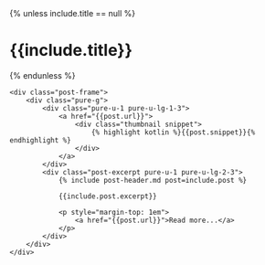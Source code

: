 <div class="blog-content">
    {% unless include.title == null %}
        <h1>{{include.title}}</h1>
    {% endunless %}

    <div class="post-frame">
        <div class="pure-g">
            <div class="pure-u-1 pure-u-lg-1-3">
                <a href="{{post.url}}">
                    <div class="thumbnail snippet">
                        {% highlight kotlin %}{{post.snippet}}{% endhighlight %}
                    </div>
                </a>
            </div>
            <div class="post-excerpt pure-u-1 pure-u-lg-2-3">
                {% include post-header.md post=include.post %}

                {{include.post.excerpt}}
                
                <p style="margin-top: 1em">
                    <a href="{{post.url}}">Read more...</a>
                </p>
            </div>
        </div>
    </div>
</div>